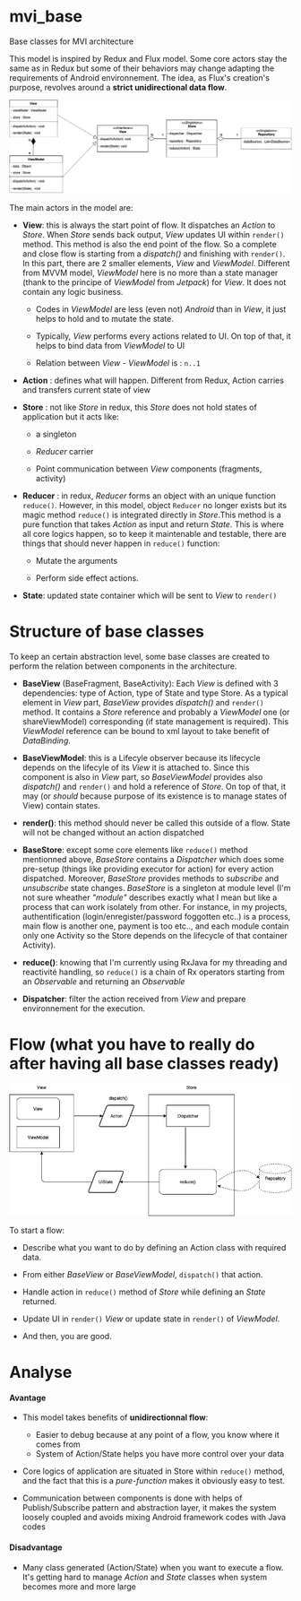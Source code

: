 # mvi_base
Base classes for MVI architecture


This model is inspired by Redux and Flux model. Some core actors stay the same as in Redux but some of their behaviors may change adapting the requirements of Android environnement. The idea, as Flux's creation's purpose, revolves around a **strict unidirectional data flow**. 

![Image of diagram class](resources/diagram_class.png)

The main actors in the model are:

- **View**: this is always the start point of flow. It dispatches an _Action_ to _Store_. When _Store_ sends back output, _View_ updates UI within `render()` method. This method is also the end point of the flow. So a complete and close flow is starting from a _dispatch()_ and finishing with `render()`. In this part, there are 2 smaller elements, _View_ and _ViewModel_. Different from MVVM model, _ViewModel_ here is no more than a state manager (thank to the principe of _ViewModel_ from _Jetpack_) for _View_. It does not contain any logic business. 
    - Codes in _ViewModel_ are less (even not) _Android_ than in _View_, it just helps to hold and to mutate the state.

    - Typically, _View_ performs every actions related to UI. On top of that, it helps to bind data from _ViewModel_ to UI

    - Relation between _View_ - _ViewModel_ is : `n..1`

- **Action** : defines what will happen. Different from Redux, Action carries and transfers current state of view

- **Store** : not like _Store_ in redux, this _Store_ does not hold states of application but it acts like:

    - a singleton

    - *Reducer* carrier
    
    - Point communication between _View_ components (fragments, activity)

- **Reducer** : in redux, _Reducer_ forms an object with an unique function `reduce()`. However, in this model, object `Reducer` no longer exists but its magic method `reduce()` is integrated directly in _Store_.This method is a pure function that takes _Action_ as input and return _State_. This is where all core logics happen, so to keep it maintenable and testable, there are things that should never happen in `reduce()` function:

    - Mutate the arguments
    
    - Perform side effect actions.

- **State**: updated state container which will be sent to _View_ to `render()`

# Structure of base classes

To keep an certain abstraction level, some base classes are created to perform the relation between components in the architecture.

- **BaseView** (BaseFragment, BaseActivity):  Each _View_ is defined with 3 dependencies: type of Action, type of State and type Store. As a typical element in _View_ part, _BaseView_ provides _dispatch()_ and `render()` method. It contains a _Store_ reference and probably a _ViewModel_ one (or shareViewModel) corresponding (if state management is required). This _ViewModel_ reference can be bound to xml layout to take benefit of _DataBinding_.

- **BaseViewModel**: this is a Lifecyle observer because its lifecycle depends on the lifecyle of its _View_ it is attached to. Since this component is also in _View_ part, so _BaseViewModel_ provides also _dispatch()_ and `render()` and hold a reference of _Store_. On top of that, it may (or _should_ because purpose of its existence is to manage states of View) contain states.

- **render()**: this method should never be called this outside of a flow. State will not be changed without an action dispatched

- **BaseStore**: except some core elements like `reduce()` method mentionned above, _BaseStore_ contains a *Dispatcher* which does some pre-setup (things like providing executor for action) for every action dispatched. Moreover, _BaseStore_ provides methods to *subscribe* and *unsubscribe* state changes. _BaseStore_ is a singleton at module level (I'm not sure wheather _"module"_ describes exactly what I mean but like a process that can work isolately from other. For instance, in my projects, authentification (login/enregister/password foggotten etc..) is a process, main flow is another one, payment is too etc.., and each module contain only one Activity so the Store depends on the lifecycle of that container Activity).

- **reduce()**: knowing that I'm currently using RxJava for my threading and reactivité handling, so `reduce()` is a chain of Rx operators starting from an _Observable<Action>_ and returning an _Observable<State>_
  
- **Dispatcher**: filter the action received from _View_ and prepare environnement for the execution.

# Flow (what you have to really do after having all base classes ready)

![Image of diagram flow](resources/diagram_flow.png)

To start a flow:

- Describe what you want to do by defining an Action class with required data.

- From either _BaseView_ or _BaseViewModel_, `dispatch()` that action.

- Handle action in `reduce()` method of _Store_ while defining an _State_ returned.

- Update UI in `render()` _View_ or update state in  `render()` of _ViewModel_.

- And then, you are good.

# Analyse
####  Avantage
- This model takes benefits of **unidirectionnal flow**:
    - Easier to debug because at any point of a flow, you know where it comes from
    - System of Action/State helps you have more control over your data
    
- Core logics of application are situated in Store within `reduce()` method, and the fact that this is a _pure-function_ makes it obviously easy to test.

- Communication between components is done with helps of Publish/Subscribe pattern and abstraction layer, it makes the system loosely coupled and avoids mixing Android framework codes with Java codes

#### Disadvantage

- Many class generated (Action/State) when you want to execute a flow. It's getting hard to manage _Action_ and _State_ classes when system becomes more and more large